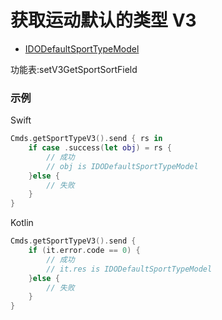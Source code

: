 # 获取运动默认的类型 V3
* [IDODefaultSportTypeModel](../model/IDODefaultSportTypeModel.md)

功能表:setV3GetSportSortField

### 示例

Swift
```swift
Cmds.getSportTypeV3().send { rs in
    if case .success(let obj) = rs {
        // 成功
        // obj is IDODefaultSportTypeModel
    }else {
        // 失败
    }
}
```

Kotlin
```kotlin
Cmds.getSportTypeV3().send {
    if (it.error.code == 0) {
        // 成功
        // it.res is IDODefaultSportTypeModel
    }else {
        // 失败
    }
}
```

